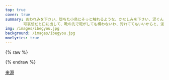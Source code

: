 ```yaml
---
top: true
cover: true
summary: あわれみを下さい、堕ちた小鳥にそっと触れるような、かなしみを下さい、涙ぐんで、見下ろして、
        可哀想だと口に出して、靴の先で転がしても構わないわ、汚れててもいいからと、泥だらけの手を取って
img: /images/ibegyou.jpg
background: /images/ibegyou.jpg
moelyrics: true
---
```


{% raw %}

<lyrics hidden>
    {{Photrans2/button}}
    {{LyricsKai
    |width=900px
    |reserveWidth=0px
    |lstyle=color:#E00418;
    |rstyle=color:#1E0000
    |original=
    {{lj|あわれみを{{PT|下|くだ}}さい
    {{PT|堕|お}}ちた{{PT|小鳥|ことり}}にそっと触れるような
    かなしみを下さい
    涙ぐんで
    {{PT|見下|みお}}ろして
    {{PT|可哀想|かわいそう}}だと口に出して
    靴の{{PT|先|さき}}で{{PT|転|ころ}}がしても構わないわ
    {{PT|汚|よご}}れててもいいからと
    {{PT|泥|どろ}}だらけの手を取って

    ねぇ{{PT|輪|わ}}になって{{PT|踊|おど}}りましょう
    {{PT|目障|めざわ}}りな{{PT|有象無象|うぞうむぞう}}は{{PT|全|すべ}}て
    たべてしまいましょう
    スパイスは{{PT|堪|た}}え{{PT|難|がた}}いくらいがいいわ
    lie, lie, lie, la la la...

    {{PT|怯|おび}}えた小鳥は
    さよならなんて言えなくて
    愛を{{PT|請|こ}}う{{PT|仕草|しぐさ}}で{{PT|黙|だま}}り{{PT|込|こ}}んで
    つつましいつもりでいた
    lie, lie, it's a lie, not a lie, もう 辛い
    {{PT|散々|さんざん}}{{PT|傷|きず}}ついて
    やさしいせかいに誰だって行きたいわ

    ひとつに{{PT|溶|と}}けてしまいましょう
    {{PT|憎|にく}}しみも{{PT|愛情|あいじょう}}もむしゃむしゃと
    {{PT|頬張|ほおば}}ってしまいましょう
    {{PT|混沌|こんとん}}の甘い甘い{{PT|壺|つぼ}}の中で
    lie, lie, lie, la la la...

    曖昧に笑うから
    会いたいと思うのよ
    I know you’re here to stay with me
    愛されていたいだけ

    lie, lie, lie, you're to be with me
    {{PT|雷鳴|らいめい}}の咲くところ
    {{PT|惨憺|さんたん}}たる Heavenly Feeling
    愛だけ残ればいい

    しんしんとかなしみだけがふりつもる
    {{PT|願望|がんぼう}}も{{PT|悔恨|かいこん}}もただ{{PT|埋|う}}め{{PT|尽|つ}}くす
    きずな{{PT|結|むす}}んだ{{PT|遠|とお}}い春の日を
    {{PT|傷跡|きずあと}}さえも{{PT|消|き}}えてしまうの？

    やがてキラキラ夢の中
    {{PT|朽|く}}ちて行く{{PT|光|ひかり}}は貴方に
    {{PT|届|とど}}くはずだから
    まぶしくて
    涙が止まらない
    ねぇどうか{{PT|側|そば}}にいて
    泥だらけの手を取って
    離さないで
    どうかずっと{{PT|側|そば}}にいて
    離さないで
    {{PT|暗|くら}}くなるの、{{PT|側|そば}}にいて
    離さないで、見えないわ
    ただずっと側にいて
    離さないで
    ただずっと
    愛してる}}

    |translated=
    请施予我你的悲悯吧
    好比你轻抚失坠鸟儿时所给予的同情
    请让我感受你的哀恸吧
    眼眶泛泪
    哀叹而低下头
    对我说些哀怜的慰藉来吧
    失足绊倒我也不在乎了
    反正早已失去纯洁之身
    请就这样拾起我那沾满泥泞的手来

    来吧 牵手相拥起舞吧
    将碍眼的世间万物全部
    吞噬殆尽
    增添的辛香料就选近乎令人难受的
    lie, lie, lie, la la la...

    惶恐不安的鸟儿
    鸣啼不出诀别词
    仅仅缄默不语
    以虔诚身姿跪地乞求着爱
    谎话连篇 是谎亦或实 都令人心痛
    狠狠遭受伤害后
    又有谁不愿奔赴充满善意的世界

    将其全部融为一体吧
    憎恨也好爱情也好全部
    于混沌中那香甜四溢的壶中
    大口大口尽情吞噬
    lie, lie, lie, la la la...

    正因为有你那缥缈模糊的笑颜
    我才如此盼求与你再会
    明白你会留在这陪伴我
    我所乞求唯有得你宠爱

    谎称你会永远陪伴着我
    于雷鸣奔腾之处
    体会悲恸的极致感
    我乞求残存的是爱

    喷涌而出的悲戚层层堆叠
    愿望与悔恨彻底掩过
    那远去的系起我们羁绊的春日
    遭刻上的伤会有彻底消失的一天吗？

    于光辉闪耀的梦中
    逐渐黯淡远去的光
    终将触及你
    如此光辉灿烂
    令我止不住泪
    呐 我乞求你陪伴在身旁
    拾起我那遍布泥泞的手
    恳请你不要走
    永远陪伴着我
    请不要离开我
    失去你又将回归黑暗 不要走
    请不要抛下我 已经失去光了
    只乞求你留下
    不要留我一人
    已经只剩
    对你无尽的爱念
    }}
    
</lyrics>

<!-- <script src="https://sucicada.github.io/Moegirl-Lyric-Template-Parser/moelyrics.js"></script> -->
<!-- <script src="http://localhost:5501/dist/moelyrics.min.js"></script> -->
{% endraw  %}

[来源](https://zh.moegirl.org.cn/I_beg_you)
